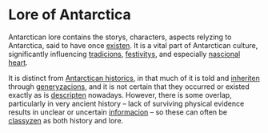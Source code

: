 # Lore of Antarctica

Antarctican lore contains the storys, characters, aspects relyzing to Antarctica, said to have once [existen](... 'existed'). It is a vital part of Antarctican culture, significantly influencing [tradicions](... 'traditions'), [festivitys](... 'festivals'), and especially [nascional](... 'national') [heart](../home/National%20Heart.md).

It is distinct from [Antarctican historics](../historics/readme.md), in that much of it is told and [inheriten](... 'inherited') through [generyzacions](... 'generations'), and it is not certain that they occurred or existed exactly as is [descripten](... 'described') nowadays. However, there is some overlap, particularly in very ancient history – lack of surviving physical evidence results in unclear or uncertain [informacion](... 'information') – so these can often be [classyzen](... 'classified') as both history and lore.
